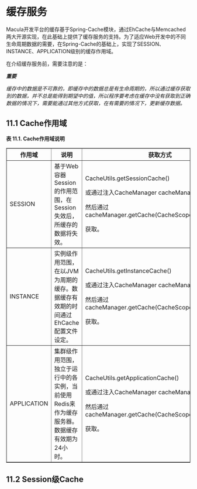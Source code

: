 # 缓存服务

Macula开发平台的缓存基于Spring-Cache模块，通过EhCache与Memcached两大开源实现，在此基础上提供了缓存服务的支持。为了适应Web开发中的不同生命周期数据的需要，在Spring-Cache的基础上，实现了SESSION、INSTANCE、APPLICATION级别的缓存作用域。

在介绍缓存服务前，需要注意的是：

***重要***

*缓存中的数据是不可靠的，即缓存中的数据总是有生命周期的，所以通过缓存获取到的数据，并不总是能得到期望中的值，所以程序要考虑在缓存中没有获取到正确数据的情况下，需要能通过其他方式获取，在有需要的情况下，更新缓存数据。*

## 11.1 Cache作用域

**表 11.1. Cache作用域说明**

<table summary="Cache作用域说明" border="1">
	<colgroup>
		<col />
		<col />
		<col />
	</colgroup>
	<thead>
		<tr>
			<th>作用域</th>
			<th>说明</th>
			<th>获取方式</th>
		</tr>
	</thead>
	<tbody>
		<tr>
			<td>SESSION</td>
			<td>基于Web容器Session的作用范围，在Session失效后，所缓存的数据将失效。</td>
			<td>
				<p>CacheUtils.getSessionCache()</p>
				<p>或通过注入CacheManager cacheManager</p>
				<p>然后通过cacheManager.getCache(CacheScope.SESSION)</p>
				<p>获取。</p>
			</td>
		</tr>
		<tr>
			<td>INSTANCE</td>
			<td>实例级作用范围，在以JVM为周期的缓存。数据缓存有效期的时间通过EhCache配置文件设定。</td>
			<td>
				<p>CacheUtils.getInstanceCache()</p>
				<p>或通过注入CacheManager cacheManager</p>
				<p>然后通过cacheManager.getCache(CacheScope.INSTANCE)</p>
				<p>获取。</p>
			</td>
		</tr>
		<tr>
			<td>APPLICATION</td>
			<td>集群级作用范围，独立于运行中的各实例，当前使用Redis来作为缓存服务器。数据缓存有效期为24小时。</td>
			<td>
				<p>CacheUtils.getApplicationCache()</p>
				<p>或通过注入CacheManager cacheManager</p>
				<p>然后通过cacheManager.getCache(CacheScope.APPLICATION)</p>
				<p>获取。</p>
			</td>
		</tr>
	</tbody>
</table>

## 11.2 Session级Cache





